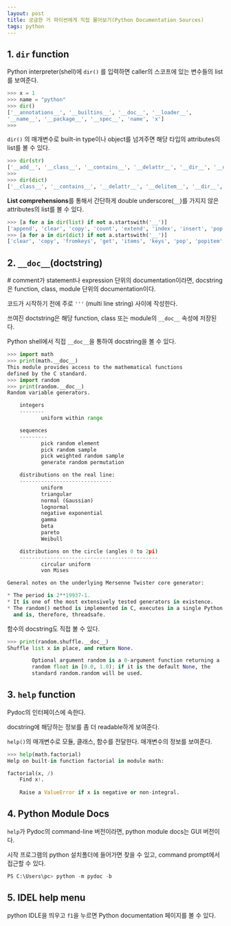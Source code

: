 ```yaml
---
layout: post 
title: 궁금한 거 파이썬에게 직접 물어보기(Python Documentation Sources)
tags: python
---
```


## 1. `dir` function

Python interpreter(shell)에 `dir()` 를 입력하면 caller의 스코프에 있는 변수들의 list를 보여준다.

```python
>>> x = 1
>>> name = "python"
>>> dir()
['__annotations__', '__builtins__', '__doc__', '__loader__',
'__name__', '__package__', '__spec__', 'name', 'x']
>>>
```

`dir()` 의 매개변수로 built-in type이나 object를 넘겨주면 해당 타입의 attributes의 list를 볼 수 있다.

```python
>>> dir(str)
['__add__', '__class__', '__contains__', '__delattr__', '__dir__', '__doc__', '__eq__', '__format__', '__ge__', '__getattribute__', '__getitem__', '__getnewargs__', '__gt__', '__hash__', '__init__', '__init_subclass__', '__iter__', '__le__', '__len__', '__lt__', '__mod__', '__mul__', '__ne__', '__new__', '__reduce__', '__reduce_ex__', '__repr__', '__rmod__', '__rmul__', '__setattr__', '__sizeof__', '__str__', '__subclasshook__', 'capitalize', 'casefold', 'center', 'count', 'encode', 'endswith', 'expandtabs', 'find', 'format', 'format_map', 'index', 'isalnum', 'isalpha', 'isascii', 'isdecimal', 'isdigit', 'isidentifier', 'islower', 'isnumeric', 'isprintable', 'isspace', 'istitle', 'isupper', 'join', 'ljust', 'lower', 'lstrip', 'maketrans', 'partition', 'replace', 'rfind', 'rindex', 'rjust', 'rpartition', 'rsplit', 'rstrip', 'split', 'splitlines', 'startswith', 'strip', 'swapcase', 'title', 'translate', 'upper', 'zfill']
>>> 
>>> dir(dict)
['__class__', '__contains__', '__delattr__', '__delitem__', '__dir__', '__doc__', '__eq__', '__format__', '__ge__', '__getattribute__', '__getitem__', '__gt__', '__hash__', '__init__', '__init_subclass__', '__iter__', '__le__', '__len__', '__lt__', '__ne__', '__new__', '__reduce__', '__reduce_ex__', '__repr__', '__reversed__', '__setattr__', '__setitem__', '__sizeof__', '__str__', '__subclasshook__', 'clear', 'copy', 'fromkeys', 'get', 'items', 'keys', 'pop', 'popitem', 'setdefault', 'update', 'values']
```

**List comprehensions**를 통해서 간단하게 double underscore(`__`)를 가지지 않은 attributes의 list를 볼 수 있다.

```python
>>> [a for a in dir(list) if not a.startswith('__')]
['append', 'clear', 'copy', 'count', 'extend', 'index', 'insert', 'pop', 'remove', 'reverse', 'sort']
>>> [a for a in dir(dict) if not a.startswith('__')]
['clear', 'copy', 'fromkeys', 'get', 'items', 'keys', 'pop', 'popitem', 'setdefault', 'update', 'values']
```

## 2. `__doc__`(doctstring)

\# comment가 statement나 expression 단위의 documentation이라면, docstring은 function, class, module 단위의 documentation이다.

코드가 시작하기 전에 주로 `'''` (multi line string) 사이에 작성한다.

쓰여진 doctstring은 해당 function, class 또는 module의 `__doc__` 속성에 저장된다.

Python shell에서 직접 `__doc__`을 통하여 docstring을 볼 수 있다.

```python
>>> import math
>>> print(math.__doc__)
This module provides access to the mathematical functions
defined by the C standard.
>>> import random
>>> print(random.__doc__)
Random variable generators.

    integers
    --------
           uniform within range

    sequences
    ---------
           pick random element
           pick random sample
           pick weighted random sample
           generate random permutation

    distributions on the real line:
    ------------------------------
           uniform
           triangular
           normal (Gaussian)
           lognormal
           negative exponential
           gamma
           beta
           pareto
           Weibull

    distributions on the circle (angles 0 to 2pi)
    ---------------------------------------------
           circular uniform
           von Mises

General notes on the underlying Mersenne Twister core generator:

* The period is 2**19937-1.
* It is one of the most extensively tested generators in existence.
* The random() method is implemented in C, executes in a single Python step,
  and is, therefore, threadsafe.
```

함수의 docstring도 직접 볼 수 있다.

```python
>>> print(random.shuffle.__doc__)
Shuffle list x in place, and return None.

        Optional argument random is a 0-argument function returning a
        random float in [0.0, 1.0); if it is the default None, the
        standard random.random will be used.
```

## 3. `help` function

Pydoc의 인터페이스에 속한다.

docstring에 해당하는 정보를 좀 더 readable하게 보여준다.

`help()`의 매개변수로 모듈, 클래스, 함수를 전달한다. 매개변수의 정보를 보여준다.

```python
>>> help(math.factorial)
Help on built-in function factorial in module math:

factorial(x, /)
    Find x!.
    
    Raise a ValueError if x is negative or non-integral.
```

## 4. Python Module Docs

`help`가 Pydoc의 command-line 버전이라면, python module docs는 GUI 버전이다.

시작 프로그램의 python 설치폴더에 들어가면 찾을 수 있고, command prompt에서 접근할 수 있다.

```python
PS C:\Users\pc> python -m pydoc -b
```

## 5. IDEL help menu

python IDLE을 띄우고 `f1`을 누르면 Python documentation 페이지를 볼 수 있다.
